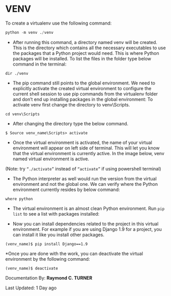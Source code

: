 # VENV

To create a virtualenv use the following command:

```python
python -m venv ./venv
```
* After running this command, a directory named venv will be created. This is the directory which contains all the necessary executables to use the packages that a Python project would need. This is where Python packages will be installed. To list the files in the folder type below command in the terminal:

`dir ./venv`

* The pip command still points to the global environment. We need to explicitly activate the created virtual environment to configure the current shell session to use pip commands from the virtualenv folder and don’t end up installing packages in the global environment: To activate venv first change the directory to venv\Scripts.

`cd venv\Scripts`

* After changing the directory type the below command.

`$ Source venv_name\Scripts> activate`

* Once the virtual environment is activated, the name of your virtual environment will appear on left side of terminal. This will let you know that the virtual environment is currently active. In the image below, venv named virtual environment is active. 

(Note: try `“./activate”` instead of `“activate”` if using powershell terminal)


* The Python interpreter as well would run the version from the virtual environment and not the global one. We can verify where the Python environment currently resides by below command:

`where python`

* The virtual environment is an almost clean Python environment. Run `pip list` to see a list with packages installed:

* Now you can install dependencies related to the project in this virtual environment. For example if you are using Django 1.9 for a project, you can install it like you install other packages.

`(venv_name)$ pip install Django==1.9`

*Once you are done with the work, you can deactivate the virtual environment by the following command:

`(venv_name)$ deactivate`


Documentation By: **Raymond C. TURNER**

Last Updated: 1 Day ago
